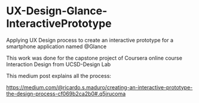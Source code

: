 # UX-Design-Glance-InteractivePrototype
Applying UX Design process to create an interactive prototype for a smartphone application named @Glance

This work was done for the capstone project of Coursera online course Interaction Design from UCSD-Design Lab

This medium post explains all the process: 

https://medium.com/@ricardo.s.maduro/creating-an-interactive-prototype-the-design-process-cf069b2ca2b0#.q5jrucoma


